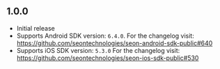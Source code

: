 ## 1.0.0
- Initial release
- Supports Android SDK version: `6.4.0`. For the changelog visit: https://github.com/seontechnologies/seon-android-sdk-public#640
- Supports iOS SDK version: `5.3.0` For the changelog visit: https://github.com/seontechnologies/seon-ios-sdk-public#530
